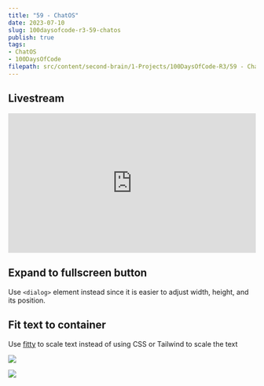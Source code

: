 ```yaml
---
title: "59 - ChatOS"
date: 2023-07-10
slug: 100daysofcode-r3-59-chatos
publish: true
tags:
- ChatOS
- 100DaysOfCode
filepath: src/content/second-brain/1-Projects/100DaysOfCode-R3/59 - ChatOS.md
---
```


## Livestream

<iframe width="100%" style="aspect-ratio: 16 / 9;" src="https://www.youtube.com/embed/_j54MdMNdEY" title="YouTube video player" frameborder="0" allow="accelerometer; autoplay; clipboard-write; encrypted-media; gyroscope; picture-in-picture; web-share" allowfullscreen></iframe>

## Expand to fullscreen button

Use `<dialog>` element instead since it is easier to adjust width, height, and its position.

## Fit text to container

Use [fitty](https://www.npmjs.com/package/fitty) to scale text instead of using CSS or Tailwind to scale the text

![](1-Projects/100DaysOfCode-R3/attachments/59%20-%20ChatOS-1.png)

![](1-Projects/100DaysOfCode-R3/attachments/59%20-%20ChatOS.png)
